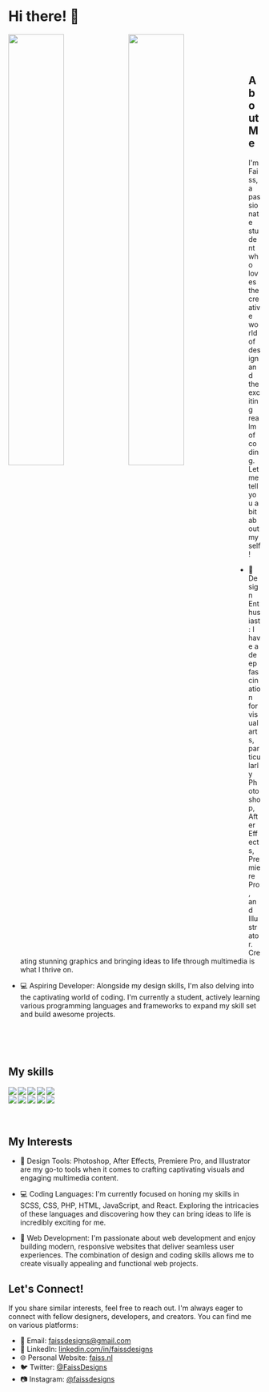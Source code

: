 # Hi there! 👋

<div>
  <img align="left" width="47%" src="https://github-readme-stats.vercel.app/api?username=Faiiss&show_icons=true&theme=radical"/>
  <img align="left" width="47%" src="https://github-readme-stats.vercel.app/api/top-langs/?username=Faiiss&layout=compact"/>
</div>

<br />
<br />
<br />

## About Me

I'm Faiss, a passionate student who loves the creative world of design and the exciting realm of coding. Let me tell you a bit about myself!
- 🎨 Design Enthusiast: I have a deep fascination for visual arts, particularly Photoshop, After Effects, Premiere Pro, and Illustrator. Creating stunning graphics and bringing ideas to life through multimedia is what I thrive on.

- 💻 Aspiring Developer: Alongside my design skills, I'm also delving into the captivating world of coding. I'm currently a student, actively learning various programming languages and frameworks to expand my skill set and build awesome projects.

<br />
<br />
<br />

## My skills

<span style="margin-right: 5px;">
  <img align="left" src="https://img.shields.io/badge/Adobe%20After%20Effects-9999FF.svg?style=for-the-badge&logo=Adobe%20After%20Effects&logoColor=white"/>
</span>

<span style="margin-right: 5px;">
  <img align="left" src="https://img.shields.io/badge/adobe%20illustrator-%23FF9A00.svg?style=for-the-badge&logo=adobe%20illustrator&logoColor=white"/>
</span>

<span style="margin-right: 5px;">
  <img align="left" src="https://img.shields.io/badge/adobe%20photoshop-%2331A8FF.svg?style=for-the-badge&logo=adobe%20photoshop&logoColor=white"/>
</span>

<span style="margin-right: 5px;">
  <img align="left" src="https://img.shields.io/badge/Adobe%20Premiere%20Pro-9999FF.svg?style=for-the-badge&logo=Adobe%20Premiere%20Pro&logoColor=white"/>
</span>

<span style="margin-right: 5px;">
  <img align="left" src="https://img.shields.io/badge/Adobe%20XD-470137?style=for-the-badge&logo=Adobe%20XD&logoColor=#FF61F6"/>
</span>

<br />

<span style="margin-right: 5px;">
  <img align="left" src="https://img.shields.io/badge/html5-%23E34F26.svg?style=for-the-badge&logo=html5&logoColor=white"/>
</span>

<span style="margin-right: 5px;">
  <img align="left" src="https://img.shields.io/badge/javascript-%23323330.svg?style=for-the-badge&logo=javascript&logoColor=%23F7DF1E"/>
</span>

<span style="margin-right: 5px;">
  <img align="left" src="https://img.shields.io/badge/php-%23777BB4.svg?style=for-the-badge&logo=php&logoColor=white"/>
</span>

<span style="margin-right: 5px;">
  <img align="left" src="https://img.shields.io/badge/css3-%231572B6.svg?style=for-the-badge&logo=css3&logoColor=white"/>
</span>

<span style="margin-right: 5px;">
  <img align="left" src="https://img.shields.io/badge/WordPress-%23117AC9.svg?style=for-the-badge&logo=WordPress&logoColor=white"/>
</span>

<br />
<br />
<br />

## My Interests

- 🌈 Design Tools: Photoshop, After Effects, Premiere Pro, and Illustrator are my go-to tools when it comes to crafting captivating visuals and engaging multimedia content.

- 💻 Coding Languages: I'm currently focused on honing my skills in SCSS, CSS, PHP, HTML, JavaScript, and React. Exploring the intricacies of these languages and discovering how they can bring ideas to life is incredibly exciting for me.

- 🚀 Web Development: I'm passionate about web development and enjoy building modern, responsive websites that deliver seamless user experiences. The combination of design and coding skills allows me to create visually appealing and functional web projects.

## Let's Connect!

If you share similar interests, feel free to reach out. I'm always eager to connect with fellow designers, developers, and creators. 
You can find me on various platforms:

- 📧 Email: [faissdesigns@gmail.com](mailto:faissdesigns@gmail.com)
- 🔗 LinkedIn: [linkedin.com/in/faissdesigns](https://www.linkedin.com/in/faiss-designs-3160a423b/)
- 🌐 Personal Website: [faiss.nl](https://faiss.nl)
- 🐦 Twitter: [@FaissDesigns](https://twitter.com/FaissDesigns)
- 📷 Instagram: [@faissdesigns](https://instagram.com/faissdesigns)
